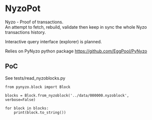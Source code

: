 # NyzoPot
Nyzo - Proof of transactions.    
An attempt to fetch, rebuild, validate then keep in sync the whole Nyzo transactions history. 

Interactive query interface (explorer) is planned.

Relies on PyNyzo python package https://github.com/EggPool/PyNyzo

## PoC
 
See tests/read_nyzoblocks.py

```
from pynyzo.block import Block

blocks = Block.from_nyzoblock('../data/000000.nyzoblock', verbose=False)

for block in blocks:
    print(block.to_string())
```
